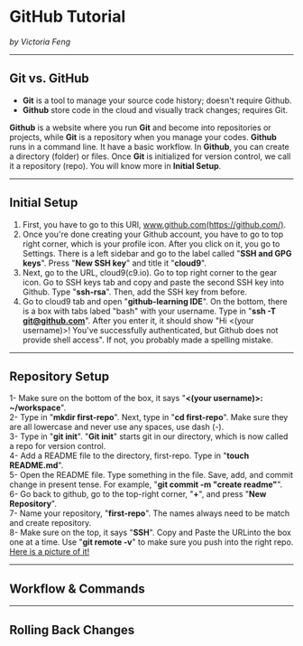 # GitHub Tutorial

_by Victoria Feng_

---
## Git vs. GitHub
* **Git** is a tool to manage your source code history; doesn't require Github. 
* **Github** store code in the cloud and visually track changes; requires Git.

**Github** is a website where you run **Git** and become into repositories or projects, while **Git** is a repository when you manage your codes.
**Github** runs in a command line. It have a basic workflow. In **Github**, you can create a directory (folder) or files. 
Once **Git** is initialized for version control, we call it a repository (repo). 
You will know more in **Initial Setup**.

---
## Initial Setup
1. First, you have to go to this URl, www.github.com(https://github.com/). 
2. Once you're done creating your Github account, you have to go to top right corner, which is your profile icon.
After you click on it, you go to Settings. There is a left sidebar and go to the label called "**SSH and GPG keys**". 
Press "**New SSH key**" and title it "**cloud9**". 
3. Next, go to the URL, cloud9(c9.io). Go to top right corner to the gear icon.
Go to SSH keys tab and copy and paste the second SSH key into Github. Type "**ssh-rsa**". Then, add the SSH key from before.
4. Go to cloud9 tab and open "**github-learning IDE**". On the bottom, there is a box with tabs labed "bash" with your username. 
Type in "**ssh -T git@github.com**". After you enter it, it should show "Hi <(your username)>! You've successfully authenticated, but Github does not provide shell access".
If not, you probably made a spelling mistake. 

---
## Repository Setup
1- Make sure on the bottom of the box, it says "**<(your username)>: ~/workspace**".   
2- Type in "**mkdir first-repo**". Next, type in "**cd first-repo**". Make sure they are all lowercase and never use any spaces, use dash (-).  
3- Type in "**git init**". "**Git init**" starts git in our directory, which is now called a repo for version control.  
4- Add a README file to the directory, first-repo. Type in "**touch README.md**".  
5- Open the README file. Type something in the file. Save, add, and commit change in present tense.
For example, "**git commit -m "create readme"**".  
6- Go back to github, go to the top-right corner, "**+**", and press "**New Repository**".  
7- Name your repository, "**first-repo**". The names always need to be match and create repository.  
8- Make sure on the top, it says "**SSH**". Copy and Paste the URLinto the box one at a time. Use "**git remote -v**" to make sure you push into the right repo.
[Here is a picture of it!](file:///C:/Users/user/Pictures/SEP%20Project%201.png)

---
## Workflow & Commands



---
## Rolling Back Changes